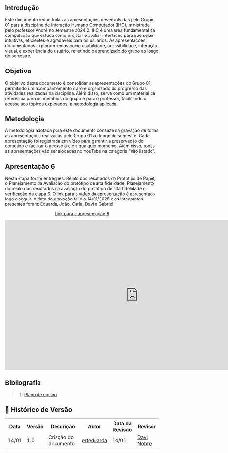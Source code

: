 ## Introdução
Este documento reúne todas as apresentações desenvolvidas pelo Grupo 01 para a disciplina de Interação Humano Computador (IHC), ministrada pelo professor André no semestre 2024.2. IHC é uma área fundamental da computação que estuda como projetar e avaliar interfaces para que sejam intuitivas, eficientes e agradáveis para os usuários. As apresentações documentadas exploram temas como usabilidade, acessibilidade, interação visual, e experiência do usuário, refletindo o aprendizado do grupo ao longo do semestre.

## Objetivo
O objetivo deste documento é consolidar as apresentações do Grupo 01, permitindo um acompanhamento claro e organizado do progresso das atividades realizadas na disciplina. Além disso, serve como um material de referência para os membros do grupo e para o professor, facilitando o acesso aos tópicos explorados, à metodologia aplicada.

## Metodologia
A metodologia adotada para este documento consiste na gravação de todas as apresentações realizadas pelo Grupo 01 ao longo do semestre. Cada apresentação foi registrada em vídeo para garantir a preservação do conteúdo e facilitar o acesso a ele a qualquer momento. Além disso, todas as apresentações vão ser alocadas no YouTube na categoria "não listado".

## Apresentação 6
Nesta etapa foram entregues: Relato dos resultados do Protótipo de Papel, o Planejamento da Avaliação do protótipo de alta fidelidade, Planejamento do relato dos resultados da avaliação do protótipo de alta fidelidade e verificação da etapa 6. O link para o vídeo da apresentação é apresentado logo a seguir. A data da gravação foi dia 14/01/2025 e os integrantes presentes foram: Eduarda, João, Carla, Davi e Gabriel.

<p align="center"><a href="https://youtu.be/zIrp86uoHhk">Link para a apresentação 6</a></p> 

<iframe width="874" height="492" src="https://www.youtube.com/embed/zIrp86uoHhk" title="Gravação Entrega 06" frameborder="0" allow="accelerometer; autoplay; clipboard-write; encrypted-media; gyroscope; picture-in-picture; web-share" referrerpolicy="strict-origin-when-cross-origin" allowfullscreen></iframe>

## Bibliografia
 > 1. [Plano de ensino](https://aprender3.unb.br/pluginfile.php/2972625/mod_resource/content/58/Plano_de_Ensino%20FIHC%20022024%20Turma%2001%20v2.pdf)

## :round_pushpin: Histórico de Versão 

<div align="center">
    <table>
        <tr>
            <th>Data</th>
            <th>Versão</th>
            <th>Descrição</th>
            <th>Autor</th>
            <th>Data da Revisão</th>
            <th>Revisor</th>
        </tr>
        <tr>
            <td>14/01</td>
            <td>1.0</td>
            <td>Criação do documento</td>
            <td><a href="https://github.com/erteduarda">erteduarda</a></td>
            <td>14/01</td>
            <td><a href="https://github.com/Jagaima">Davi Nobre</a></td>
        </tr>
    </table>
</div>